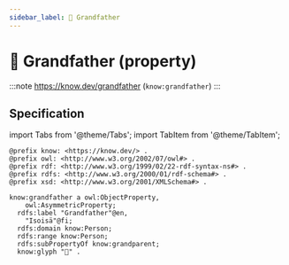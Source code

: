 ```yaml
---
sidebar_label: 👴 Grandfather
---
```


# 👴 Grandfather (property)

:::note
https://know.dev/grandfather
(`know:grandfather`)
:::

## Specification

import Tabs from '@theme/Tabs';
import TabItem from '@theme/TabItem';

<Tabs>
<TabItem value="turtle" label="Turtle">

```turtle
@prefix know: <https://know.dev/> .
@prefix owl: <http://www.w3.org/2002/07/owl#> .
@prefix rdf: <http://www.w3.org/1999/02/22-rdf-syntax-ns#> .
@prefix rdfs: <http://www.w3.org/2000/01/rdf-schema#> .
@prefix xsd: <http://www.w3.org/2001/XMLSchema#> .

know:grandfather a owl:ObjectProperty,
    owl:AsymmetricProperty;
  rdfs:label "Grandfather"@en,
    "Isoisä"@fi;
  rdfs:domain know:Person;
  rdfs:range know:Person;
  rdfs:subPropertyOf know:grandparent;
  know:glyph "👴" .

```

</TabItem>
</Tabs>
